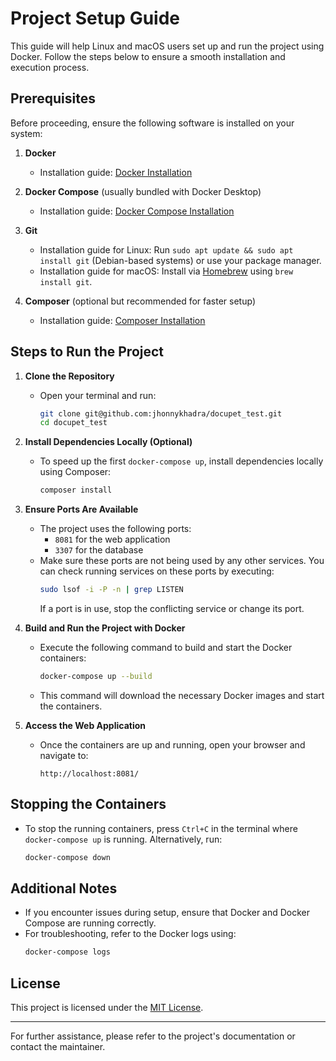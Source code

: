 # Project Setup Guide

This guide will help Linux and macOS users set up and run the project using Docker. Follow the steps below to ensure a smooth installation and execution process.

## Prerequisites

Before proceeding, ensure the following software is installed on your system:

1. **Docker**

    - Installation guide: [Docker Installation](https://docs.docker.com/get-docker/)

2. **Docker Compose** (usually bundled with Docker Desktop)

    - Installation guide: [Docker Compose Installation](https://docs.docker.com/compose/install/)

3. **Git**

    - Installation guide for Linux: Run `sudo apt update && sudo apt install git` (Debian-based systems) or use your package manager.
    - Installation guide for macOS: Install via [Homebrew](https://brew.sh/) using `brew install git`.

4. **Composer** (optional but recommended for faster setup)

    - Installation guide: [Composer Installation](https://getcomposer.org/doc/00-intro.md)

## Steps to Run the Project

1. **Clone the Repository**

    - Open your terminal and run:
      ```bash
      git clone git@github.com:jhonnykhadra/docupet_test.git
      cd docupet_test
      ```

2. **Install Dependencies Locally (Optional)**

    - To speed up the first `docker-compose up`, install dependencies locally using Composer:
      ```bash
      composer install
      ```

3. **Ensure Ports Are Available**

    - The project uses the following ports:
        - `8081` for the web application
        - `3307` for the database
    - Make sure these ports are not being used by any other services. You can check running services on these ports by executing:
      ```bash
      sudo lsof -i -P -n | grep LISTEN
      ```
      If a port is in use, stop the conflicting service or change its port.

4. **Build and Run the Project with Docker**

    - Execute the following command to build and start the Docker containers:
      ```bash
      docker-compose up --build
      ```
    - This command will download the necessary Docker images and start the containers.

5. **Access the Web Application**

    - Once the containers are up and running, open your browser and navigate to:
      ```
      http://localhost:8081/
      ```

## Stopping the Containers

- To stop the running containers, press `Ctrl+C` in the terminal where `docker-compose up` is running. Alternatively, run:
  ```bash
  docker-compose down
  ```

## Additional Notes

- If you encounter issues during setup, ensure that Docker and Docker Compose are running correctly.
- For troubleshooting, refer to the Docker logs using:
  ```bash
  docker-compose logs
  ```

## License

This project is licensed under the [MIT License](./LICENSE).

---

For further assistance, please refer to the project's documentation or contact the maintainer.

